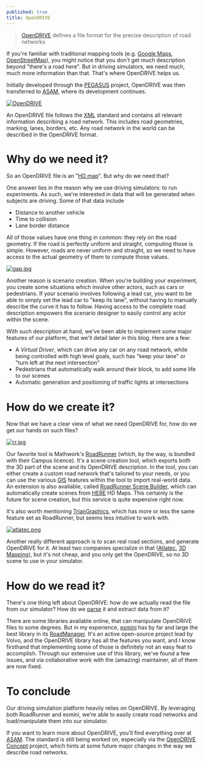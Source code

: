 ```yaml
---
published: true
title: OpenDRIVE
---
```


> [OpenDRIVE] defines a file format for the precise description of road networks

If you're familiar with traditional mapping tools (e.g. [Google Maps], [OpenStreetMap]), you might notice that you don't get much description beyond "there's a road here". But in driving simulators, we need much, much more information than that. That's where OpenDRIVE helps us.

Initially developed through the [PEGASUS] project, OpenDRIVE was then transferred to [ASAM], where its development continues.

[![OpenDRIVE]({{site.baseurl}}/images/exporting_to_opendrive_02.jpg)][0]

An OpenDRIVE file follows the [XML](https://en.wikipedia.org/wiki/XML) standard and contains all relevant information describing a road network. This includes road geometries, marking, lanes, borders, etc. Any road network in the world can be described in the OpenDRIVE format.

# Why do we need it?

So an OpenDRIVE file is an "[HD map](https://en.wikipedia.org/wiki/High-definition_map)". But why do we need that?

One answer lies in the reason why we use driving simulators: to run experiments. As such, we're interested in data that will be generated when subjects are driving. Some of that data include

* Distance to another vehicle
* Time to collision
* Lane border distance

All of those values have one thing in common: they rely on the road geometry. If the road is perfectly uniform and straight, computing those is simple. However, roads are never uniform and straight, so we need to have access to the actual geometry of them to compute those values.

[![gap.jpg]({{site.baseurl}}/images/gap.jpg)][1]

Another reason is scenario creation. When you're building your experiment, you create some situations which involve other actors, such as cars or pedestrians. If your scenario involves following a lead car, you want to be able to simply set the lead car to "keep its lane", without having to manually describe the curve it has to follow. Having access to the complete road description empowers the scenario designer to easily control any actor within the scene.

With such description at hand, we've been able to implement some major features of our platform, that we'll detail later in this blog. Here are a few:

* A *Virtual Driver*, which can drive any car on any road network, while being controlled with high level goals, such has "keep your lane" or "turn left at the next intersection"
* Pedestrians that automatically walk around their block, to add some life to our scenes
* Automatic generation and positioning of traffic lights at intersections

# How do we create it?

Now that we have a clear view of what we need OpenDRIVE for, how do we get our hands on such files?

[![rr.jpg]({{site.baseurl}}/images/rr.jpg)][2]

Our favorite tool is Mathwork's [RoadRunner](https://www.mathworks.com/products/roadrunner.html) (which, by the way, is bundled with their Campus licence). It's a scene creation tool, which exports both the 3D part of the scene and its OpenDRIVE description. In the tool, you can either create a custom road network that's tailored to your needs, or you can use the various [GIS](https://mathworks.com/help/roadrunner/ug/gis-data-resources-for-roadrunner.html) features within the tool to import real-world data. An extension is also available, called [RoadRunner Scene Builder](https://fr.mathworks.com/products/roadrunner-scene-builder.html), which can automatically create scenes from [HERE](https://www.here.com/platform/automotive-services/hd-maps) HD Maps. This certainly is the future for scene creation, but this service is quite expensive right now.

It's also worth mentioning [TrianGraphics](https://triangraphics.de/), which has more or less the same feature set as RoadRunner, but seems less intuitive to work with.

[![atlatec.png]({{site.baseurl}}/images/atlatec.png)][3]

Another really different approach is to scan real road sections, and generate OpenDRIVE for it. At least two companies specialize in that ([Atlatec][3], [3D Mapping](https://www.3d-mapping.de/)), but it's not cheap, and you only get the OpenDRIVE, so no 3D scene to use in your simulator.

# How do we read it?

There's one thing left about OpenDRIVE: how do we actually read the file from our simulator? How do we [parse](https://en.wikipedia.org/wiki/Parsing) it and extract data from it?

There are some libraries available online, that can manipulate OpenDRIVE files to some degrees. But in my experience, [esmini](https://github.com/esmini/esmini) has by far and large the best library in its [RoadManager](https://github.com/esmini/esmini/tree/master/EnvironmentSimulator/Modules/RoadManager). It's an active open-source project lead by Volvo, and the OpenDRIVE library has all the features you want, and I know firsthand that implementing some of those is definitely not an easy feat to accomplish. Through our extensive use of this library, we've found a few issues, and via collaborative work with the (amazing) maintainer, all of them are now fixed.

# To conclude

Our driving simulation platform heavily relies on OpenDRIVE. By leveraging both RoadRunner and esmini, we're able to easily create road networks and load/manipulate them into our simulator.

If you want to learn more about OpenDRIVE, you'll find everything over at [ASAM]. The standard is still being worked on, especially via the [OpenDRIVE Concept](https://www.asam.net/index.php?eID=dumpFile&t=f&f=3907&token=fffa694711f0cd3cc37e61f38587b3a308e9a720) project, which hints at some future major changes in the way we describe road networks.

[0]: https://fr.mathworks.com/help/roadrunner/ug/Exporting-to-OpenDRIVE.html
[1]: https://www.highwaycodeuk.co.uk/control-of-the-vehicle.html
[2]: https://www.mathworks.com/videos/getting-started-with-roadrunner-junction-creation-in-roadrunner-1586438843851.html
[3]: https://www.atlatec.de/

[OpenDRIVE]: https://www.asam.net/standards/detail/opendrive/
[Google Maps]: https://maps.google.com/
[OpenStreetMap]: https://www.openstreetmap.org/
[PEGASUS]: https://www.pegasusprojekt.de/en/
[ASAM]: http://asam.net/

